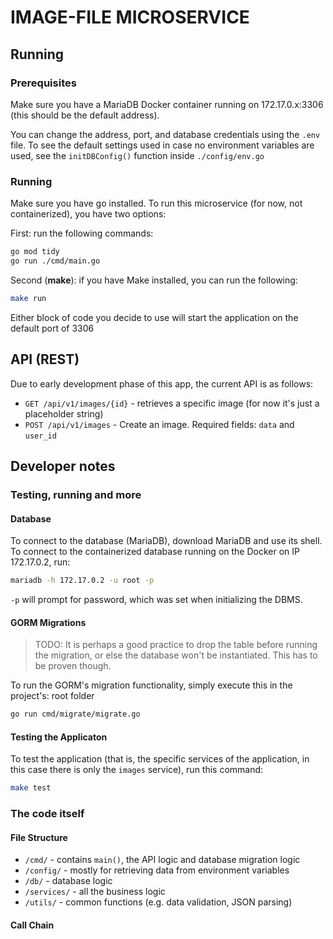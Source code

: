 # IMAGE-FILE MICROSERVICE



## Running

### Prerequisites
Make sure you have a MariaDB Docker container running on 172.17.0.x:3306 (this
should be the default address).

You can change the address, port, and database credentials using the `.env`
file. To see the default settings used in case no environment variables are 
used, see the `initDBConfig()` function inside `./config/env.go`

### Running
Make sure you have go installed. To run this microservice (for now, not 
containerized), you have two options:

First: run the following commands:
```bash
go mod tidy
go run ./cmd/main.go
```

Second (**make**): if you have Make installed, you can run the following:
```bash
make run
```

Either block of code you decide to use will start the application on the
default port of 3306

## API (REST)
Due to early development phase of this app, the current API is as follows:
- `GET /api/v1/images/{id}` - retrieves a specific image (for now it's just a 
    placeholder string)
- `POST /api/v1/images` - Create an image. Required fields: `data` and `user_id`

## Developer notes

### Testing, running and more

#### Database

To connect to the database (MariaDB), download MariaDB and use its shell. To
connect to the containerized database running on the Docker on IP 172.17.0.2,
run:
```bash
mariadb -h 172.17.0.2 -u root -p
```

`-p` will prompt for password, which was set when initializing the DBMS.

#### GORM Migrations

> TODO: It is perhaps a good practice to drop the table before running the 
migration, or else the database won't be instantiated. This has to be proven 
though.

To run the GORM's migration functionality, simply execute this in the project's:
root folder
```bash
go run cmd/migrate/migrate.go
```

#### Testing the Applicaton

To test the application (that is, the specific services of the application, in
this case there is only the `images` service), run this command:
```bash
make test
```

### The code itself

#### File Structure
- `/cmd/` - contains `main()`, the API logic and database migration logic
- `/config/` - mostly for retrieving data from environment variables
- `/db/` - database logic
- `/services/` - all the business logic
- `/utils/` - common functions (e.g. data validation, JSON parsing)

#### Call Chain


